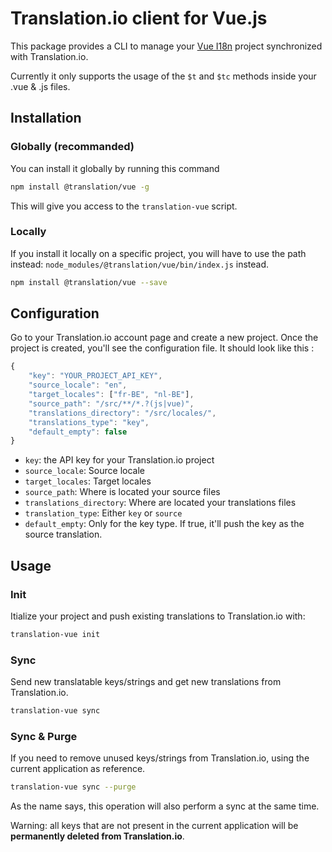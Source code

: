 # Translation.io client for Vue.js

This package provides a CLI to manage your [Vue I18n](https://github.com/kazupon/vue-i18n) project synchronized with Translation.io.

Currently it only supports the usage of the `$t` and `$tc` methods inside your .vue & .js files.

## Installation

### Globally (recommanded)

You can install it globally by running this command

```bash
npm install @translation/vue -g
```

This will give you access to the `translation-vue` script.

### Locally

If you install it locally on a specific project, you will have to use the path instead: `node_modules/@translation/vue/bin/index.js` instead.

```bash
npm install @translation/vue --save
```

## Configuration

Go to your Translation.io account page and create a new project.
Once the project is created, you'll see the configuration file. It should look like this : 

```js
{
    "key": "YOUR_PROJECT_API_KEY",
    "source_locale": "en",
    "target_locales": ["fr-BE", "nl-BE"],
    "source_path": "/src/**/*.?(js|vue)",
    "translations_directory": "/src/locales/",
    "translations_type": "key",
    "default_empty": false
}

````

- `key`: the API key for your Translation.io project
- `source_locale`: Source locale
- `target_locales`: Target locales
- `source_path`: Where is located your source files
- `translations_directory`: Where are located your translations files
- `translation_type`: Either `key` or `source`
- `default_empty`: Only for the key type. If true, it'll push the key as the source translation.

## Usage

### Init

Itialize your project and push existing translations to Translation.io with:

```bash
translation-vue init
```

### Sync

Send new translatable keys/strings and get new translations from Translation.io.


```bash
translation-vue sync
```

### Sync & Purge

If you need to remove unused keys/strings from Translation.io, using the current application as reference.

```bash
translation-vue sync --purge
```

As the name says, this operation will also perform a sync at the same time.

Warning: all keys that are not present in the current application will be **permanently deleted from Translation.io**.


